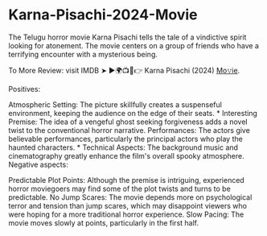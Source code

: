 # Karna-Pisachi-2024-Movie
The Telugu horror movie Karna Pisachi tells the tale of a vindictive spirit looking for atonement. The movie centers on a group of friends who have a terrifying encounter with a mysterious being.

To More Review: visit IMDB ➤ ►🌍📺📱👉 Karna Pisachi (2024) [Mo𝚟ie](https://www.imdb.com/).

Positives:

Atmospheric Setting: The picture skillfully creates a suspenseful environment, keeping the audience on the edge of their seats. * Interesting Premise: The idea of a vengeful ghost seeking forgiveness adds a novel twist to the conventional horror narrative.
Performances: The actors give believable performances, particularly the principal actors who play the haunted characters. * Technical Aspects: The background music and cinematography greatly enhance the film's overall spooky atmosphere.
Negative aspects:

Predictable Plot Points: Although the premise is intriguing, experienced horror moviegoers may find some of the plot twists and turns to be predictable.
No Jump Scares: The movie depends more on psychological terror and tension than jump scares, which may disappoint viewers who were hoping for a more traditional horror experience.
Slow Pacing: The movie moves slowly at points, particularly in the first half.
